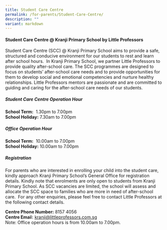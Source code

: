 ```yaml
---
title: Student Care Centre
permalink: /for-parents/Student-Care-Centre/
description: ""
variant: markdown
---
```

#### **Student Care Centre @ Kranji Primary School by Little Professors**

  

Student Care Centre (SCC) @ Kranji Primary School aims to provide a safe, structured and conducive environment for our students to rest and learn after school hours. &nbsp;In Kranji Primary School, we partner Little Professors to provide quality after-school care. The SCC programmes are designed to focus on students’ after-school care needs and to provide opportunities for them to develop social and emotional competencies and nurture healthy relationships. Little Professors mentors are passionate and are committed to guiding and caring for the after-school care needs of our students.

  

##### **Student Care Centre Operation Hour**

**School Term:**&nbsp;&nbsp;1.30pm to 7.00pm   
**School Holiday:**&nbsp;7.30am to 7.00pm

##### **Office Operation Hour**

**School Term:**&nbsp;&nbsp;10.00am to 7.00pm  
**School Holiday:**&nbsp;10.00am to 7.00pm

  

##### **Registration**

For parents who are interested in enrolling your child into the student care, kindly approach Kranji Primary School’s General Office for registration details. Kindly note that enrolments are only open to students from Kranji Primary School. As SCC vacancies are limited, the school will assess and allocate the SCC space to families who are more in need of after-school care. &nbsp;For any other enquiries, please feel free to contact Little Professors at the following contact details.

**Centre Phone Number:** 8157 4056   
**Centre Emai**l: kranji@littleprofessors.com.sg<br>
Note: Office operation hours is from 10.00am to 7.00pm.